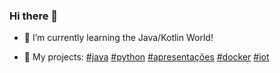 ### Hi there 👋


- 🌱 I’m currently learning the Java/Kotlin World!

- 🔭 My projects: [#java](https://github.com/brunohenriquepj?tab=repositories&q=%23java) [#python](https://github.com/brunohenriquepj?tab=repositories&q=%23python) [#apresentações](https://github.com/brunohenriquepj?tab=repositories&q=presentations) [#docker](https://github.com/brunohenriquepj?tab=repositories&q=%23docker) [#iot](https://github.com/brunohenriquepj?tab=repositories&q=iot)

<!--
**brunohenriquepj/brunohenriquepj** is a ✨ _special_ ✨ repository because its `README.md` (this file) appears on your GitHub profile.

Here are some ideas to get you started:

- 🔭 I’m currently working on ...
- 🌱 I’m currently learning ...
- 👯 I’m looking to collaborate on ...
- 🤔 I’m looking for help with ...
- 💬 Ask me about ...
- 📫 How to reach me: ...
- 😄 Pronouns: ...
- ⚡ Fun fact: ...
-->
